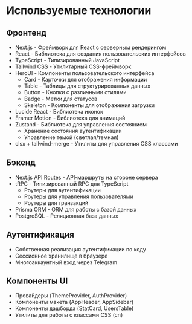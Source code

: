 # Используемые технологии

## Фронтенд
- Next.js - Фреймворк для React с серверным рендерингом
- React - Библиотека для создания пользовательских интерфейсов
- TypeScript - Типизированный JavaScript
- Tailwind CSS - Утилитарный CSS-фреймворк
- HeroUI - Компоненты пользовательского интерфейса
  - Card - Карточки для отображения информации
  - Table - Таблицы для структурированных данных
  - Button - Кнопки с различными стилями
  - Badge - Метки для статусов
  - Skeleton - Компоненты для отображения загрузки
- Lucide React - Библиотека иконок
- Framer Motion - Библиотека для анимаций
- Zustand - Библиотека для управления состоянием
  - Хранение состояния аутентификации
  - Управление темой (светлая/темная)
- clsx + tailwind-merge - Утилиты для управления CSS классами

## Бэкенд
- Next.js API Routes - API-маршруты на стороне сервера
- tRPC - Типизированный RPC для TypeScript
  - Роутеры для аутентификации
  - Роутеры для управления пользователями
  - Роутеры для транзакций
- Prisma ORM - ORM для работы с базой данных
- PostgreSQL - Реляционная база данных

## Аутентификация
- Собственная реализация аутентификации по коду
- Сессионное хранилище в браузере
- Многоаккаунтный вход через Telegram

## Компоненты UI
- Провайдеры (ThemeProvider, AuthProvider)
- Компоненты макета (AppHeader, AppSidebar)
- Компоненты дашборда (StatCard, UsersTable)
- Утилиты для работы с классами CSS (cn)
